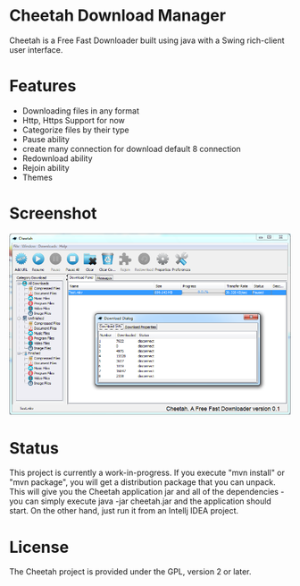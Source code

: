 # Cheetah Download Manager
Cheetah is a Free Fast Downloader built using java with a Swing rich-client user interface.

# Features
* Downloading files in any format
* Http, Https Support for now
* Categorize files by their type
* Pause ability
* create many connection for download default 8 connection
* Redownload ability
* Rejoin ability
* Themes

# Screenshot
![Alt text](/doc/Cheetah.png?raw=true "Cheetah")

# Status
This project is currently a work-in-progress.
If you execute "mvn install" or "mvn package", you will get a distribution package that you can unpack. This will give you the Cheetah application jar and all of the dependencies - you can simply execute java -jar cheetah.jar and the application should start.
On the other hand, just run it from an Intellj IDEA project.

# License
The Cheetah project is provided under the GPL, version 2 or later.
